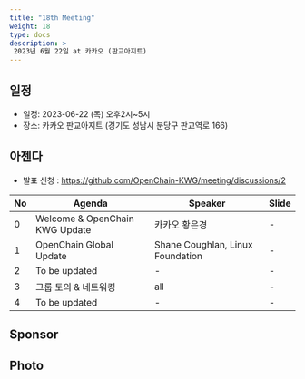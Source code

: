 ```yaml
---
title: "18th Meeting"
weight: 18
type: docs
description: >
 2023년 6월 22일 at 카카오 (판교아지트)
---
```


## 일정

* 일정: 2023-06-22 (목) 오후2시~5시
* 장소: 카카오 판교아지트 (경기도 성남시 분당구 판교역로 166)

## 아젠다

* 발표 신청 : https://github.com/OpenChain-KWG/meeting/discussions/2

| No | Agenda           | Speaker | Slide |
|----|-----------------|------|------|
| 0  | Welcome & OpenChain KWG Update | 카카오 황은경 |  -  |
| 1  | OpenChain Global Update  | 	Shane Coughlan, Linux Foundation | -  |
| 2  | To be updated | - | - |
| 3  | 그룹 토의 & 네트워킹 | all | - |
| 4  | To be updated | - | - |


## Sponsor


## Photo

